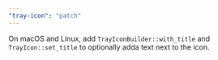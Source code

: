 ```yaml
---
"tray-icon": "patch"
---
```


On macOS and Linux, add `TrayIconBuilder::with_title` and `TrayIcon::set_title` to optionally adda text next to the icon.